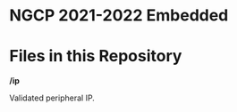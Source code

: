 # NGCP 2021-2022 Embedded 

<h1> Files in this Repository </h1>

__/ip__

Validated peripheral IP.



